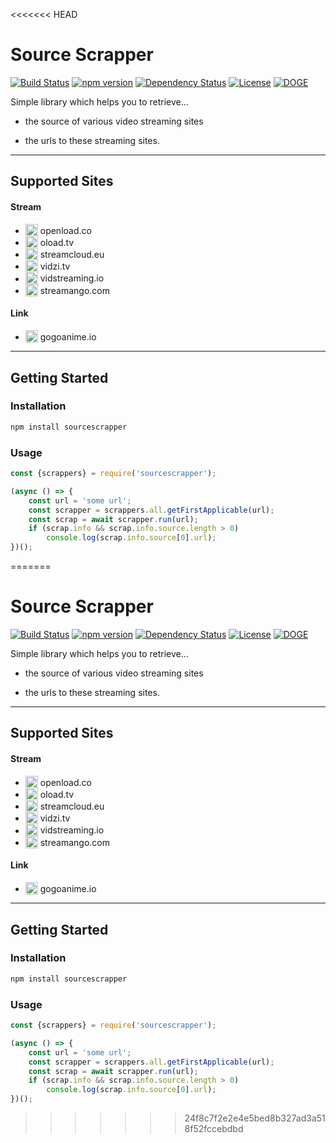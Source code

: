 <<<<<<< HEAD
# Source Scrapper

[![Build Status](https://travis-ci.org/OpenByteDev/SourceScrapper.svg?branch=master)](https://travis-ci.org/OpenByteDev/SourceScrapper) [![npm version](https://badge.fury.io/js/sourcescrapper.svg)](https://www.npmjs.com/package/sourcescrapper) 
[![Dependency Status](https://david-dm.org/OpenByteDev/SourceScrapper.svg)](https://david-dm.org/OpenByteDev/SourceScrapper)  [![License](https://img.shields.io/github/license/mashape/apistatus.svg)](https://opensource.org/licenses/MIT) [![DOGE](https://img.shields.io/badge/doge-wow-yellow.svg)]()

Simple library which helps you to retrieve...

 - the source of various video streaming sites

 - the urls to these streaming sites. 


<hr>

## Supported Sites

#### Stream
 - <sub><img src="http://www.google.com/s2/favicons?domain=openload.co" height="20" style="margin-bottom: -5px"></sub> openload.co
 - <sub><img src="http://www.google.com/s2/favicons?domain=oload.tv" height="20" style="margin-bottom: -5px"></sub> oload.tv
 - <sub><img src="http://www.google.com/s2/favicons?domain=streamcloud.eu" height="20" style="margin-bottom: -5px"></sub> streamcloud.eu
 - <sub><img src="http://www.google.com/s2/favicons?domain=vidzi.tv" height="20" style="margin-bottom: -5px"></sub> vidzi.tv
 - <sub><img src="http://www.google.com/s2/favicons?domain=vidstreaming.io" height="20" style="margin-bottom: -5px"></sub> vidstreaming.io
 - <sub><img src="http://www.google.com/s2/favicons?domain=streamango.com" height="20" style="margin-bottom: -5px"></sub> streamango.com

#### Link
- <sub><img src="http://www.google.com/s2/favicons?domain=gogoanime.io" height="20" style="margin-bottom: -5px"></sub> gogoanime.io

<hr>

## Getting Started
### Installation
```bash
npm install sourcescrapper
```

### Usage
```js
const {scrappers} = require('sourcescrapper');

(async () => {
    const url = 'some url';
    const scrapper = scrappers.all.getFirstApplicable(url);
    const scrap = await scrapper.run(url);
    if (scrap.info && scrap.info.source.length > 0)
        console.log(scrap.info.source[0].url);
})();
```
=======
# Source Scrapper

[![Build Status](https://travis-ci.org/OpenByteDev/SourceScrapper.svg?branch=master)](https://travis-ci.org/OpenByteDev/SourceScrapper) [![npm version](https://badge.fury.io/js/sourcescrapper.svg)](https://www.npmjs.com/package/sourcescrapper) 
[![Dependency Status](https://david-dm.org/OpenByteDev/SourceScrapper.svg)](https://david-dm.org/OpenByteDev/SourceScrapper)  [![License](https://img.shields.io/github/license/mashape/apistatus.svg)](https://opensource.org/licenses/MIT) [![DOGE](https://img.shields.io/badge/doge-wow-yellow.svg)]()

Simple library which helps you to retrieve...

 - the source of various video streaming sites

 - the urls to these streaming sites. 


<hr>

## Supported Sites

#### Stream
 - <sub><img src="http://www.google.com/s2/favicons?domain=openload.co" height="20" style="margin-bottom: -5px"></sub> openload.co
 - <sub><img src="http://www.google.com/s2/favicons?domain=oload.tv" height="20" style="margin-bottom: -5px"></sub> oload.tv
 - <sub><img src="http://www.google.com/s2/favicons?domain=streamcloud.eu" height="20" style="margin-bottom: -5px"></sub> streamcloud.eu
 - <sub><img src="http://www.google.com/s2/favicons?domain=vidzi.tv" height="20" style="margin-bottom: -5px"></sub> vidzi.tv
 - <sub><img src="http://www.google.com/s2/favicons?domain=vidstreaming.io" height="20" style="margin-bottom: -5px"></sub> vidstreaming.io
 - <sub><img src="http://www.google.com/s2/favicons?domain=streamango.com" height="20" style="margin-bottom: -5px"></sub> streamango.com

#### Link
- <sub><img src="http://www.google.com/s2/favicons?domain=gogoanime.io" height="20" style="margin-bottom: -5px"></sub> gogoanime.io

<hr>

## Getting Started
### Installation
```bash
npm install sourcescrapper
```

### Usage
```js
const {scrappers} = require('sourcescrapper');

(async () => {
    const url = 'some url';
    const scrapper = scrappers.all.getFirstApplicable(url);
    const scrap = await scrapper.run(url);
    if (scrap.info && scrap.info.source.length > 0)
        console.log(scrap.info.source[0].url);
})();
```
>>>>>>> 24f8c7f2e2e4e5bed8b327ad3a518f52fccebdbd
